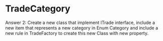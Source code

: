 # TradeCategory

Answer 2: Create a new class that implement ITrade interface, include a new item that represents a new category in Enum Category and include a new rule in TradeFactory to create this new Class with new property.
